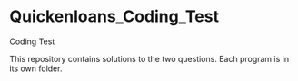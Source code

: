 # Quickenloans_Coding_Test
Coding Test

This repository contains solutions to the two questions.
Each program is in its own folder.
